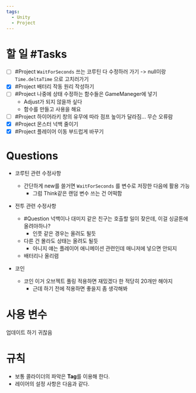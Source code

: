 ```yaml
---
tags:
  - Unity
  - Project
---
```

# 할 일 #Tasks 

- [ ] #Project  `WaitForSeconds` 쓰는 코루틴 다 수정하러 가기 -> null이랑 `Time.deltaTime` 으로 고치러가기
- [x] #Project 배터리 작동 원리 작성하기
- [ ] #Project 나중에 상태 수정하는 함수들은 GameManeger에 넣기
	- Adjust가 되지 않을까 싶다
	- 함수를 만들고 사용을 해요
- [ ] #Project 하이어라키 창의 유무에 따라 점프 높이가 달라짐... 무슨 오류람
- [x] #Project 몬스터 넉백 줄이기
- [x] #Project 플레이어 이동 부드럽게 바꾸기
# Questions

- 코루틴 관련 수정사항
	- 간단하게 new를 쓸거면 `WaitForSeconds` 를 변수로 저장한 다음에 활용 가능
		- 그럼 Think같은 랜덤 변수 쓰는 건 어떡함

- 전투 관련 수정사항
	- #Question 넉백이나 대미지 같은 친구는 호출할 일이 잦은데, 이걸 싱글톤에 올려야하나?
		- 인풋 같은 경우는 올려도 될듯
	- 다른 건 몰라도 상태는 올려도 될듯
		- 아니지 얘는 플레이어 애니메이션 관련인데 매니저에 넣으면 안되지
	- 배터리나 올리렴

- 코인
	- 코인 이거 오브젝트 풀링 적용하면 재밌겠다 한 적당히 20개만 해야지
		- 근데 하기 전에 적용하면 좋을지 좀 생각해봐

# 사용 변수

업데이트 하기 귀찮음

# 규칙

- 보통 콜라이더의 파악은 **Tag**를 이용해 한다.
- 레이어의 설정 사항은 다음과 같다.
